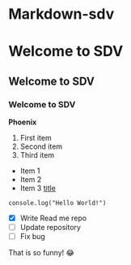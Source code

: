 # Markdown-sdv

# Welcome to SDV
## Welcome to  SDV
### Welcome to SDV

**Phoenix**

1. First item
2. Second item
3. Third item

- Item 1
- Item 2
- Item 3
[title](https://www.youtube.com/watch?v=dQw4w9WgXcQ)

`console.log("Hello World!")`

-[x] Write Read me repo
-[ ] Update repository
-[ ] Fix bug

That is so funny! :joy: